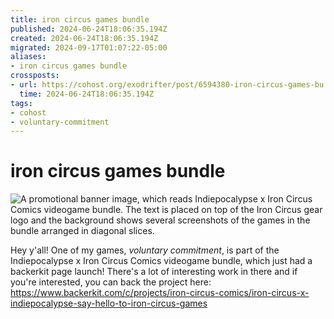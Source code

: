 ```yaml
---
title: iron circus games bundle
published: 2024-06-24T18:06:35.194Z
created: 2024-06-24T18:06:35.194Z
migrated: 2024-09-17T01:07:22-05:00
aliases:
- iron circus games bundle
crossposts:
- url: https://cohost.org/exodrifter/post/6594380-iron-circus-games-bu
  time: 2024-06-24T18:06:35.194Z
tags:
- cohost
- voluntary-commitment
---
```


# iron circus games bundle

![A promotional banner image, which reads Indiepocalypse x Iron Circus Comics videogame bundle. The text is placed on top of the Iron Circus gear logo and the background shows several screenshots of the games in the bundle arranged in diagonal slices.](20240624130635-banner.png)

Hey y'all! One of my games, _voluntary commitment_, is part of the Indiepocalypse x Iron Circus Comics videogame bundle, which just had a backerkit page launch! There's a lot of interesting work in there and if you're interested, you can back the project here: https://www.backerkit.com/c/projects/iron-circus-comics/iron-circus-x-indiepocalypse-say-hello-to-iron-circus-games
